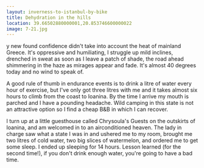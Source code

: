 ```yaml
---
layout: inverness-to-istanbul-by-bike
title: Dehydration in the hills
location: 39.66502880000001,20.853746600000022
image: 7-21.jpg
---
```

y new found confidence didn't take into account the heat of mainland Greece. It's oppressive and humiliating, I struggle up mild inclines, drenched in sweat as soon as I leave a patch of shade, the road ahead shimmering in the haze as mirages appear and fade. It's almost 40 degrees today and no wind to speak of.

A good rule of thumb in endurance events is to drink a litre of water every hour of exercise, but I've only got three litres with me and it takes almost six hours to climb from the coast to Ioanina. By the time I arrive my mouth is parched and I have a pounding headache. Wild camping in this state is not an attractive option so I find a cheap B&B in which I can recover.

I turn up at a little guesthouse called Chrysoula's Guests on the outskirts of Ioanina, and am welcomed in to an airconditioned heaven. The lady in charge saw what a state I was in and ushered me to my room, brought me two litres of cold water, two big slices of watermelon, and ordered me to get some sleep. I ended up sleeping for 14 hours. Lesson learned (for the second time!), if you don't drink enough water, you're going to have a bad time.